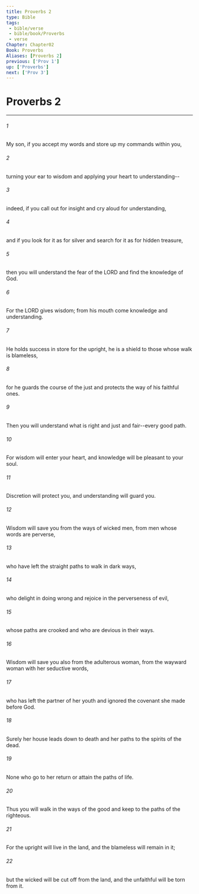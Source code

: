 ```yaml
---
title: Proverbs 2
type: Bible
tags:
 - bible/verse
 - bible/book/Proverbs
 - verse
Chapter: Chapter02
Book: Proverbs
Aliases: [Proverbs 2]
previous: ['Prov 1']
up: ['Proverbs']
next: ['Prov 3']
---
```

# Proverbs 2

***


###### 1 
My son, if you accept my words and store up my commands within you, 

###### 2 
turning your ear to wisdom and applying your heart to understanding-- 

###### 3 
indeed, if you call out for insight and cry aloud for understanding, 

###### 4 
and if you look for it as for silver and search for it as for hidden treasure, 

###### 5 
then you will understand the fear of the LORD and find the knowledge of God. 

###### 6 
For the LORD gives wisdom; from his mouth come knowledge and understanding. 

###### 7 
He holds success in store for the upright, he is a shield to those whose walk is blameless, 

###### 8 
for he guards the course of the just and protects the way of his faithful ones. 

###### 9 
Then you will understand what is right and just and fair--every good path. 

###### 10 
For wisdom will enter your heart, and knowledge will be pleasant to your soul. 

###### 11 
Discretion will protect you, and understanding will guard you. 

###### 12 
Wisdom will save you from the ways of wicked men, from men whose words are perverse, 

###### 13 
who have left the straight paths to walk in dark ways, 

###### 14 
who delight in doing wrong and rejoice in the perverseness of evil, 

###### 15 
whose paths are crooked and who are devious in their ways. 

###### 16 
Wisdom will save you also from the adulterous woman, from the wayward woman with her seductive words, 

###### 17 
who has left the partner of her youth and ignored the covenant she made before God. 

###### 18 
Surely her house leads down to death and her paths to the spirits of the dead. 

###### 19 
None who go to her return or attain the paths of life. 

###### 20 
Thus you will walk in the ways of the good and keep to the paths of the righteous. 

###### 21 
For the upright will live in the land, and the blameless will remain in it; 

###### 22 
but the wicked will be cut off from the land, and the unfaithful will be torn from it. 
